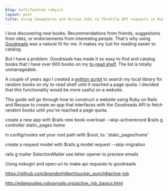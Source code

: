 ```yaml
---
blog: multifaceted rubyist
layout: post
title: Using Semaphores and Active Jobs to Throttle API requests in Ruby on Rails
---
```


I love discovering new books. Recommendations from friends, suggestions from sites, or endorsements from interesting people. That's why using [Goodreads](goodreads.com) was a natural fit for me. It makes my lust for reading easier to catalog. 

But I have a problem. Goodreads has made it so easy to find and catalog books that I have over 600 books on my [to-read shelf](https://www.goodreads.com/review/list/12433997?shelf=to-read).
The list is totally unmanageable. 

A couple of years ago I created a [python script](https://github.com/Khanthulhu/Goodreads-Checkout) to search my local library for random books on my to-read shelf until it reached a page quota. I decided that this functionality would be more useful on a website.

This guide will go through how to construct a website using Ruby on Rails and Resque to create an app that interfaces with the Goodreads API to fetch random books until you've reached a page quota.

create a new app with
$rails new book-overload --skip-activerecord
$rails g controller static_pages home

in config/routes set your root path with 
$root, to: 'static_pages/home'

create a request model with
$rails g model request --skip-migration

rails g mailer SelectionMailer
use letter opener to preview emails

Using nokogiri and open-uri to make api requests to goodreads


https://github.com/brandonhilkert/sucker_punch#active-job

http://edgeguides.rubyonrails.org/active_job_basics.html